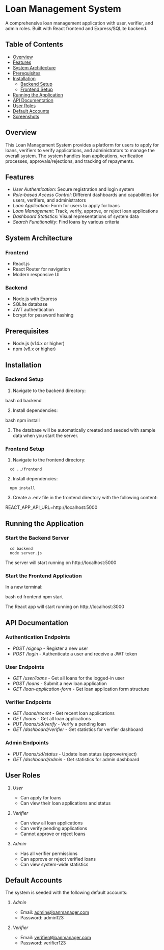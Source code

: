 # Loan Management System

A comprehensive loan management application with user, verifier, and admin roles. Built with React frontend and Express/SQLite backend.

## Table of Contents

- [Overview](#overview)
- [Features](#features)
- [System Architecture](#system-architecture)
- [Prerequisites](#prerequisites)
- [Installation](#installation)
  - [Backend Setup](#backend-setup)
  - [Frontend Setup](#frontend-setup)
- [Running the Application](#running-the-application)
- [API Documentation](#api-documentation)
- [User Roles](#user-roles)
- [Default Accounts](#default-accounts)
- [Screenshots](#screenshots)

## Overview

This Loan Management System provides a platform for users to apply for loans, verifiers to verify applications, and administrators to manage the overall system. The system handles loan applications, verification processes, approvals/rejections, and tracking of repayments.

## Features

- *User Authentication*: Secure registration and login system
- *Role-based Access Control*: Different dashboards and capabilities for users, verifiers, and administrators
- *Loan Application*: Form for users to apply for loans
- *Loan Management*: Track, verify, approve, or reject loan applications
- *Dashboard Statistics*: Visual representations of system data
- *Search Functionality*: Find loans by various criteria

## System Architecture

### Frontend
- React.js
- React Router for navigation
- Modern responsive UI

### Backend
- Node.js with Express
- SQLite database
- JWT authentication
- bcrypt for password hashing

## Prerequisites

- Node.js (v14.x or higher)
- npm (v6.x or higher)

## Installation

### Backend Setup

1. Navigate to the backend directory:

bash
cd backend


2. Install dependencies:

bash
npm install


3. The database will be automatically created and seeded with sample data when you start the server.

### Frontend Setup

1. Navigate to the frontend directory:

```
  cd ../frontend
```



2. Install dependencies:

```
  npm install
```



3. Create a .env file in the frontend directory with the following content:


REACT_APP_API_URL=http://localhost:5000


## Running the Application

### Start the Backend Server

```
  cd backend
  node server.js
```

The server will start running on http://localhost:5000

### Start the Frontend Application

In a new terminal:

bash
cd frontend
npm start


The React app will start running on http://localhost:3000

## API Documentation

### Authentication Endpoints

- *POST /signup* - Register a new user
- *POST /login* - Authenticate a user and receive a JWT token

### User Endpoints

- *GET /user/loans* - Get all loans for the logged-in user
- *POST /loans* - Submit a new loan application
- *GET /loan-application-form* - Get loan application form structure

### Verifier Endpoints

- *GET /loans/recent* - Get recent loan applications
- *GET /loans* - Get all loan applications
- *PUT /loans/:id/verify* - Verify a pending loan
- *GET /dashboard/verifier* - Get statistics for verifier dashboard

### Admin Endpoints

- *PUT /loans/:id/status* - Update loan status (approve/reject)
- *GET /dashboard/admin* - Get statistics for admin dashboard



## User Roles

1. *User*
   - Can apply for loans
   - Can view their loan applications and status

2. *Verifier*
   - Can view all loan applications
   - Can verify pending applications
   - Cannot approve or reject loans

3. *Admin*
   - Has all verifier permissions
   - Can approve or reject verified loans
   - Can view system-wide statistics

## Default Accounts

The system is seeded with the following default accounts:

1. *Admin*
   - Email: admin@loanmanager.com
   - Password: admin123

2. *Verifier*
   - Email: verifier@loanmanager.com
   - Password: verifier123


